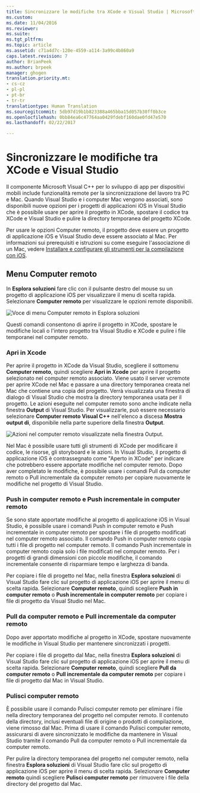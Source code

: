 ```yaml
---
title: Sincronizzare le modifiche tra XCode e Visual Studio | Microsoft Docs
ms.custom: 
ms.date: 11/04/2016
ms.reviewer: 
ms.suite: 
ms.tgt_pltfrm: 
ms.topic: article
ms.assetid: c71a4d7c-120e-4559-a114-3a99c4b860a9
caps.latest.revision: 7
author: BrianPeek
ms.author: brpeek
manager: ghogen
translation.priority.mt:
- cs-cz
- pl-pl
- pt-br
- tr-tr
translationtype: Human Translation
ms.sourcegitcommit: 5db97d19b1b823388a465bba15d057b30ff0b3ce
ms.openlocfilehash: 0bb84ea6c47764aa0429fdebf160dae0fd47e570
ms.lasthandoff: 02/22/2017

---
```

# <a name="sync-changes-between-xcode-and-visual-studio"></a>Sincronizzare le modifiche tra XCode e Visual Studio
Il componente Microsoft Visual C++ per lo sviluppo di app per dispositivi mobili include funzionalità remote per la sincronizzazione del lavoro tra PC e Mac. Quando Visual Studio e i computer Mac vengono associati, sono disponibili nuove opzioni per i progetti di applicazioni iOS in Visual Studio che è possibile usare per aprire il progetto in XCode, spostare il codice tra XCode e Visual Studio e pulire la directory temporanea del progetto XCode.  
  
 Per usare le opzioni Computer remoto, il progetto deve essere un progetto di applicazione iOS e Visual Studio deve essere associato al Mac. Per informazioni sui prerequisiti e istruzioni su come eseguire l'associazione di un Mac, vedere [Installare e configurare gli strumenti per la compilazione con iOS](../cross-platform/install-and-configure-tools-to-build-using-ios.md).  
  
## <a name="the-remote-machine-menu"></a>Menu Computer remoto  
 In **Esplora soluzioni** fare clic con il pulsante destro del mouse su un progetto di applicazione iOS per visualizzare il menu di scelta rapida. Selezionare **Computer remoto** per visualizzare le opzioni remote disponibili.  
  
 ![Voce di menu Computer remoto in Esplora soluzioni](../cross-platform/media/cppmdd_u2_remotemachine_menu.jpg "CPPMDD_U2_RemoteMachine_Menu")  
  
 Questi comandi consentono di aprire il progetto in XCode, spostare le modifiche locali o l'intero progetto tra Visual Studio e XCode e pulire i file temporanei nel computer remoto.  
  
### <a name="open-in-xcode"></a>Apri in Xcode  
 Per aprire il progetto in XCode da Visual Studio, scegliere il sottomenu **Computer remoto**, quindi scegliere **Apri in Xcode** per aprire il progetto selezionato nel computer remoto associato. Viene usato il server vcremote per aprire XCode nel Mac e passare a una directory temporanea creata nel Mac che contiene una copia del progetto. Verrà visualizzata una finestra di dialogo di Visual Studio che mostra la directory temporanea usata per il progetto. Le azioni eseguite nel computer remoto sono anche indicate nella finestra **Output** di Visual Studio. Per visualizzarle, può essere necessario selezionare **Computer remoto Visual C++** nell'elenco a discesa **Mostra output di**, disponibile nella parte superiore della finestra **Output**.  
  
 ![Azioni nel computer remoto visualizzate nella finestra Output.](~/cross-platform/media/cppmdd_u2_remotemachine_output.png "CPPMDD_U2_RemoteMachine_Output")  
  
 Nel Mac è possibile usare tutti gli strumenti di XCode per modificare il codice, le risorse, gli storyboard e le azioni. In Visual Studio, il progetto di applicazione iOS è contrassegnato come "Aperto in XCode" per indicare che potrebbero essere apportate modifiche nel computer remoto. Dopo aver completato le modifiche, è possibile usare i comandi Pull da computer remoto o Pull incrementale da computer remoto per copiare nuovamente le modifiche nel progetto di Visual Studio.  
  
### <a name="push-to-remote-and-incremental-push-to-remote"></a>Push in computer remoto e Push incrementale in computer remoto  
 Se sono state apportate modifiche al progetto di applicazione iOS in Visual Studio, è possibile usare i comandi Push in computer remoto e Push incrementale in computer remoto per spostare i file di progetto modificati nel computer remoto associato. Il comando Push in computer remoto copia tutti i file di progetto nel computer remoto. Il comando Push incrementale in computer remoto copia solo i file modificati nel computer remoto. Per i progetti di grandi dimensioni con piccole modifiche, il comando incrementale consente di risparmiare tempo e larghezza di banda.  
  
 Per copiare i file di progetto nel Mac, nella finestra **Esplora soluzioni** di Visual Studio fare clic sul progetto di applicazione iOS per aprire il menu di scelta rapida. Selezionare **Computer remoto**, quindi scegliere **Push in computer remoto** o **Push incrementale in computer remoto** per copiare i file di progetto da Visual Studio nel Mac.  
  
### <a name="pull-from-remote-and-incremental-pull-from-remote"></a>Pull da computer remoto e Pull incrementale da computer remoto  
 Dopo aver apportato modifiche al progetto in XCode, spostare nuovamente le modifiche in Visual Studio per mantenere sincronizzati i progetti.  
  
 Per copiare i file di progetto dal Mac, nella finestra **Esplora soluzioni** di Visual Studio fare clic sul progetto di applicazione iOS per aprire il menu di scelta rapida. Selezionare **Computer remoto**, quindi scegliere **Pull da computer remoto** o **Pull incrementale da computer remoto** per copiare i file di progetto dal Mac in Visual Studio.  
  
### <a name="clean-remote"></a>Pulisci computer remoto  
 È possibile usare il comando Pulisci computer remoto per eliminare i file nella directory temporanea del progetto nel computer remoto. Il contenuto della directory, inclusi eventuali file di origine o prodotti di compilazione, viene rimosso dal Mac. Prima di usare il comando Pulisci computer remoto, assicurarsi di avere sincronizzato le modifiche da mantenere in Visual Studio tramite il comando Pull da computer remoto o Pull incrementale da computer remoto.  
  
 Per pulire la directory temporanea del progetto nel computer remoto, nella finestra **Esplora soluzioni** di Visual Studio fare clic sul progetto di applicazione iOS per aprire il menu di scelta rapida. Selezionare **Computer remoto** quindi scegliere **Pulisci computer remoto** per rimuovere i file della directory del progetto dal Mac.
